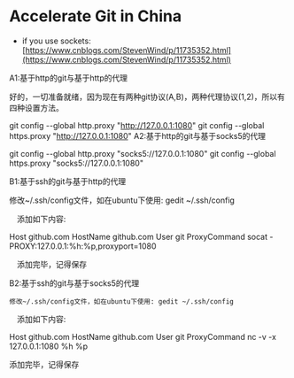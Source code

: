# Accelerate Git in China

* if you use sockets: [https://www.cnblogs.com/StevenWind/p/11735352.html](https://www.cnblogs.com/StevenWind/p/11735352.html)

A1:基于http的git与基于http的代理

好的，一切准备就绪，因为现在有两种git协议(A,B)，两种代理协议(1,2)，所以有四种设置方法。

git config --global http.proxy "http://127.0.0.1:1080"
git config --global https.proxy "http://127.0.0.1:1080"
A2:基于http的git与基于socks5的代理

git config --global http.proxy "socks5://127.0.0.1:1080"
git config --global https.proxy "socks5://127.0.0.1:1080"

B1:基于ssh的git与基于http的代理

   修改~/.ssh/config文件，如在ubuntu下使用: gedit ~/.ssh/config

　添加如下内容:

Host github.com
HostName github.com
User git
ProxyCommand socat - PROXY:127.0.0.1:%h:%p,proxyport=1080

　添加完毕，记得保存

 

B2:基于ssh的git与基于socks5的代理

    修改~/.ssh/config文件，如在ubuntu下使用: gedit ~/.ssh/config

　添加如下内容:

Host github.com
HostName github.com
User git
ProxyCommand nc -v -x 127.0.0.1:1080 %h %p

添加完毕，记得保存

